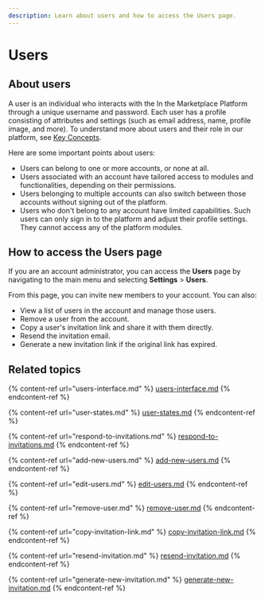 ```yaml
---
description: Learn about users and how to access the Users page.
---
```


# Users

## About users

A user is an individual who interacts with the In the Marketplace Platform through a unique username and password. Each user has a profile consisting of attributes and settings (such as email address, name,  profile image, and more). To understand more about users and their role in our platform, see [Key Concepts](../../../marketplace-platform/getting-started/key-concepts.md).

Here are some important points about users:&#x20;

* Users can belong to one or more accounts, or none at all.&#x20;
* Users associated with an account have tailored access to modules and functionalities, depending on their permissions.&#x20;
* Users belonging to multiple accounts can also switch between those accounts without signing out of the platform.
* Users who don't belong to any account have limited capabilities. Such users can only sign in to the platform and adjust their profile settings. They cannot access any of the platform modules.

## How to access the Users page <a href="#ariaid-title2" id="ariaid-title2"></a>

If you are an account administrator, you can access the **Users** page by navigating to the main menu and selecting **Settings** > **Users**.&#x20;

From this page, you can invite new members to your account. You can also:

* View a list of users in the account and manage those users.
* Remove a user from the account.
* Copy a user's invitation link and share it with them directly.
* Resend the invitation email.&#x20;
* Generate a new invitation link if the original link has expired.

## Related topics

{% content-ref url="users-interface.md" %}
[users-interface.md](users-interface.md)
{% endcontent-ref %}

{% content-ref url="user-states.md" %}
[user-states.md](user-states.md)
{% endcontent-ref %}

{% content-ref url="respond-to-invitations.md" %}
[respond-to-invitations.md](respond-to-invitations.md)
{% endcontent-ref %}

{% content-ref url="add-new-users.md" %}
[add-new-users.md](add-new-users.md)
{% endcontent-ref %}

{% content-ref url="edit-users.md" %}
[edit-users.md](edit-users.md)
{% endcontent-ref %}

{% content-ref url="remove-user.md" %}
[remove-user.md](remove-user.md)
{% endcontent-ref %}

{% content-ref url="copy-invitation-link.md" %}
[copy-invitation-link.md](copy-invitation-link.md)
{% endcontent-ref %}

{% content-ref url="resend-invitation.md" %}
[resend-invitation.md](resend-invitation.md)
{% endcontent-ref %}

{% content-ref url="generate-new-invitation.md" %}
[generate-new-invitation.md](generate-new-invitation.md)
{% endcontent-ref %}
